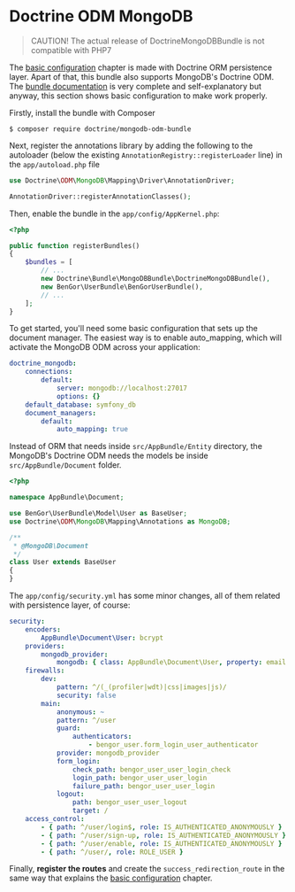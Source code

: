 # Doctrine ODM MongoDB

> CAUTION! The actual release of DoctrineMongoDBBundle is not compatible with PHP7

The [basic configuration](basic_configuration.md) chapter is made with Doctrine ORM persistence layer.
Apart of that, this bundle also supports MongoDB's Doctrine ODM. The [bundle documentation][1] is
very complete and self-explanatory but anyway, this section shows basic configuration to make work
properly.

Firstly, install the bundle with Composer
```shell
$ composer require doctrine/mongodb-odm-bundle
```
Next, register the annotations library by adding the following to the autoloader
(below the existing `AnnotationRegistry::registerLoader` line) in the `app/autoload.php` file
```php
use Doctrine\ODM\MongoDB\Mapping\Driver\AnnotationDriver;

AnnotationDriver::registerAnnotationClasses();
```
Then, enable the bundle in the `app/config/AppKernel.php`:
```php
<?php

public function registerBundles()
{
    $bundles = [
        // ...
        new Doctrine\Bundle\MongoDBBundle\DoctrineMongoDBBundle(),
        new BenGor\UserBundle\BenGorUserBundle(),
        // ...
    ];
}
```
To get started, you'll need some basic configuration that sets up the document manager. The
easiest way is to enable auto_mapping, which will activate the MongoDB ODM across your application:
```yml
doctrine_mongodb:
    connections:
        default:
            server: mongodb://localhost:27017
            options: {}
    default_database: symfony_db
    document_managers:
        default:
            auto_mapping: true
```
Instead of ORM that needs inside `src/AppBundle/Entity` directory, the MongoDB's Doctrine
ODM needs the models be inside `src/AppBundle/Document` folder.
```php
<?php

namespace AppBundle\Document;

use BenGor\UserBundle\Model\User as BaseUser;
use Doctrine\ODM\MongoDB\Mapping\Annotations as MongoDB;

/**
 * @MongoDB\Document
 */
class User extends BaseUser
{
}
```
The `app/config/security.yml` has some minor changes, all of them related with persistence layer, of course:
```yml
security:
    encoders:
        AppBundle\Document\User: bcrypt
    providers:
        mongodb_provider:
            mongodb: { class: AppBundle\Document\User, property: email }
    firewalls:
        dev:
            pattern: ^/(_(profiler|wdt)|css|images|js)/
            security: false
        main:
            anonymous: ~
            pattern: ^/user
            guard:
                authenticators:
                    - bengor_user.form_login_user_authenticator
            provider: mongodb_provider
            form_login:
                check_path: bengor_user_user_login_check
                login_path: bengor_user_user_login
                failure_path: bengor_user_user_login
            logout:
                path: bengor_user_user_logout
                target: /
    access_control:
        - { path: ^/user/login$, role: IS_AUTHENTICATED_ANONYMOUSLY }
        - { path: ^/user/sign-up, role: IS_AUTHENTICATED_ANONYMOUSLY }
        - { path: ^/user/enable, role: IS_AUTHENTICATED_ANONYMOUSLY }
        - { path: ^/user/, role: ROLE_USER }
```
Finally, **register the routes** and create the `success_redirection_route` in the same way that
explains the [basic configuration](basic_configuration.md) chapter.

[1]: http://symfony.com/doc/current/bundles/DoctrineMongoDBBundle/index.html
